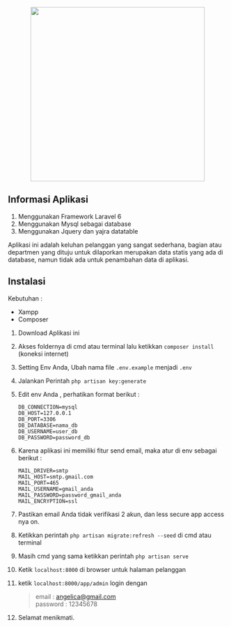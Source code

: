 <p align="center"><img src="https://res.cloudinary.com/dtfbvvkyp/image/upload/v1566331377/laravel-logolockup-cmyk-red.svg" width="400"></p>

## Informasi Aplikasi
1) Menggunakan Framework Laravel 6
2) Menggunakan Mysql sebagai database
3) Menggunakan Jquery dan yajra datatable

Aplikasi ini adalah keluhan pelanggan yang sangat sederhana, bagian atau departmen yang dituju untuk dilaporkan merupakan data statis yang ada di database, namun tidak ada untuk penambahan data di aplikasi.

## Instalasi

Kebutuhan :
* Xampp
* Composer

1. Download Aplikasi ini 
2. Akses foldernya di cmd atau terminal lalu ketikkan ```composer install``` (koneksi internet)
4. Setting Env Anda, Ubah nama file ```.env.example``` menjadi ```.env```

5. Jalankan Perintah ```php artisan key:generate```
6. Edit env Anda , perhatikan format berikut :
	```
    DB_CONNECTION=mysql
	DB_HOST=127.0.0.1
	DB_PORT=3306
	DB_DATABASE=nama_db
	DB_USERNAME=user_db
	DB_PASSWORD=password_db
    ```
9. Karena aplikasi ini memiliki fitur send email, maka atur di env sebagai berikut :
    ```
	MAIL_DRIVER=smtp
	MAIL_HOST=smtp.gmail.com
	MAIL_PORT=465
	MAIL_USERNAME=gmail_anda
	MAIL_PASSWORD=password_gmail_anda
	MAIL_ENCRYPTION=ssl
    ```

7. Pastikan email Anda tidak verifikasi 2 akun, dan less secure app access nya on.
8. Ketikkan perintah ```php artisan migrate:refresh --seed``` di cmd atau terminal
9. Masih cmd yang sama ketikkan perintah ```php artisan serve```
10. Ketik ```localhost:8000``` di browser untuk halaman pelanggan
11. ketik ```localhost:8000/app/admin```
	login dengan 
	> email : angelica@gmail.com <br>
	> password : 12345678
12. Selamat menikmati. 

